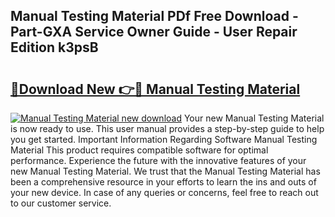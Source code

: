 ## Manual Testing Material PDf Free Download - Part-GXA Service Owner Guide - User Repair Edition k3psB

# <h2><a href="http://cf11395.oget.top/?id=Manual+Testing+Material">🔗Download New 👉🔴 Manual Testing Material</a></h2>

[![Manual Testing Material new download](https://i.imgur.com/5g1atiW.png)](http://cf11395.oget.top/?id=Manual+Testing+Material)
Your new Manual Testing Material is now ready to use. This user manual provides a step-by-step guide to help you get started. Important Information Regarding Software Manual Testing Material This product requires compatible software for optimal performance. Experience the future with the innovative features of your new Manual Testing Material. We trust that the Manual Testing Material has been a comprehensive resource in your efforts to learn the ins and outs of your new device. In case of any queries or concerns, feel free to reach out to our customer service.
